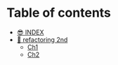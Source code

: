 # Table of contents

* [😎 INDEX](README.md)
* [📕 refactoring 2nd](refactoring-2nd/README.md)
  * [Ch1](refactoring-2nd/ch1.md)
  * [Ch2](refactoring-2nd/ch2.md)
